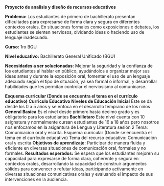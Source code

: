 **Proyecto de analisis y diseño de recursos educativos** 

**Problema:** Los estudiantes de primero de bachillerato presentan dificultades para
expresarse de forma clara y segura en diferentes contextos orales. En situaciones
formales como exposiciones o debates, los estudiantes se sienten nerviosos,
olvidando ideas o haciendo uso de lenguaje inadecuado. 

**Curso:** 1ro BGU 

**Nivel educativo:** Bachillerato General Unificado (BGU)

**Necesidades a ser solucionadas:** Mejorar la seguridad y la confianza de los estudiantes
al hablar en público, ayudándolos a organizar mejor sus ideas antes y durante la
exposición oral, fomentar el uso de un lenguaje adecuado según el tipo de situación, ya
sea formal o informal, y desarrollar habilidades que les permitan controlar el nerviosismo
al comunicarse. 

**Esquema curricular (Donde se encuentra el tema en el currículo educativo)** 
**Curriculo Educativo**
**Niveles de Educación**
**Inicial**
Este se da desde los 0 a 5 años y se enfoca en el desarrollo temprano de los niños 
**General Basica**
Es el nivel desde primero hasta decimo grado y es obligatorio para los estudiantes 
**Bachilletaro**
Este nivel cuenta con 10 asignatura y normalmente cursan estudiantes de 16 a 18 años pero nosotros nos enfocamos en la asigantura de Lengua y Literatura sesión 2 Tema: Comunicacion oral y escrita. 
Esquema curricular (Donde se encuentra el tema en el currículo educativo)
Tema del recurso educativo: Comunicación oral y escrita
**Objetivos de aprendizaje:** Participar de manera fluida y eficiente en diversas situaciones
de comunicación oral, formales y no formales.
**Resultados esperados:** Se espera que los estudiantes mejoren su capacidad para
expresarse de forma clara, coherente y segura en contextos orales, desarrollando la
capacidad de construir argumentos sólidos para convencer o refutar ideas, participando
activamente en diversas situaciones comunicativas orales y evaluando el impacto de sus
intervenciones en la audiencia.

 
